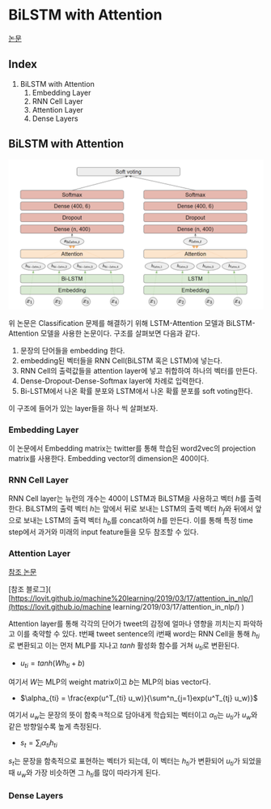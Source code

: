 # BiLSTM with Attention

[논문]( https://www.aclweb.org/anthology/W18-6226/ )

## Index

1. BiLSTM with Attention
   1. Embedding Layer
   2. RNN Cell Layer
   3. Attention Layer
   4. Dense Layers


## BiLSTM with Attention

![bilstm with attention](./images/bilstm_with_attention.png)

위 논문은 Classification 문제를 해결하기 위해 LSTM-Attention 모델과 BiLSTM-Attention 모델을 사용한 논문이다. 구조를 살펴보면 다음과 같다.

1. 문장의 단어들을 embedding 한다.
2. embedding된 벡터들을 RNN Cell(BiLSTM 혹은 LSTM)에 넣는다.
3. RNN Cell의 출력값들을 attention layer에 넣고 취합하여 하나의 벡터를 만든다.
4. Dense-Dropout-Dense-Softmax layer에 차례로 입력한다.
5. Bi-LSTM에서 나온 확률 분포와 LSTM에서 나온 확률 분포를 soft voting한다.

이 구조에 들어가 있는 layer들을 하나 씩 살펴보자.

### Embedding Layer

이 논문에서 Embedding matrix는 twitter를 통해 학습된 word2vec의 projection matrix를 사용한다. Embedding vector의 dimension은 400이다.

### RNN Cell Layer

RNN Cell layer는 뉴런의 개수는 400이 LSTM과 BiLSTM을 사용하고 벡터 $h$를 출력한다. BiLSTM의 출력 벡터 $h$는 앞에서 뒤로 보내는 LSTM의 출력 벡터 $h_f$와 뒤에서 앞으로 보내는 LSTM의 출력 벡터 $h_b$를 concat하여 $h$를 만든다. 이를 통해 특정 time step에서 과거와 미래의 input feature들을 모두 참조할 수 있다.

### Attention Layer

[참조 논문]( http://ceur-ws.org/Vol-2086/AICS2017_paper_10.pdf )

[참조 블로그]( [https://lovit.github.io/machine%20learning/2019/03/17/attention_in_nlp/](https://lovit.github.io/machine learning/2019/03/17/attention_in_nlp/) )

Attention layer를 통해 각각의 단어가 tweet의 감정에 얼마나 영향을 끼치는지 파악하고 이를 축약할 수 있다. t번째 tweet sentence의 i번째 word는 RNN Cell을 통해 $h_{ti}$로 변환되고 이는 먼저 MLP를 지나고 $tanh$ 활성화 함수를 거쳐 $u_{ti}$로 변환된다.

- $u_{ti} = tanh(Wh_{ti} + b)$

여기서 $W$는 MLP의 weight matrix이고 $b$는 MLP의 bias vector다.

- $\alpha_{ti} = \frac{exp(u^T_{ti} u_w)}{\sum^n_{j=1}exp(u^T_{tj} u_w)}$

여기서 $u_w$는 문장의 뜻이 함축ㅋ적으로 담아내게 학습되는 벡터이고 $\alpha_{ti}$는 $u_{ti}$가 $u_w$와 같은 방향일수록 높게 측정된다.

- $s_t = \sum_i \alpha_{ti}h_{ti}$

$s_t$는 문장을 함축적으로 표현하는 벡터가 되는데, 이 벡터는 $h_{ti}$가 변환되어 $u_{ti}$가 되었을 때 $u_w$와 가장 비슷하면 그 $h_{ti}$를 많이 따라가게 된다.

### Dense Layers